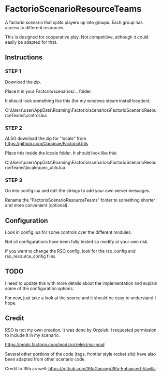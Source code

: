 # FactorioScenarioResourceTeams
A factorio scenario that splits players up into groups. Each group has access to different resources.

This is designed for cooperative play. Not competitive, although it could easily be adapted for that.

## Instructions

### STEP 1

Download the zip. 

Place it in your Factorio/scenarios/... folder.

It should look something like this (for my windows steam install location):

C:\Users\user\AppData\Roaming\Factorio\scenarios\FactorioScenarioResourceTeams\control.lua

### STEP 2

ALSO download the zip for "locale" from https://github.com/Oarcinae/FactorioUtils

Place this inside the locale folder. It should look like this:

C:\Users\user\AppData\Roaming\Factorio\scenarios\FactorioScenarioResourceTeams\locale\oarc_utils.lua

### STEP 3

Go into config.lua and edit the strings to add your own server messages.

Rename the "FactorioScenarioResourceTeams" folder to something shorter and more convenient (optional).



## Configuration

Look in config.lua for some controls over the different modules.  

Not all configurations have been fully tested so modify at your own risk.

If you want to change the RSO config, look for the rso_config and rso_resource_config files.


## TODO

I need to update this with more details about the implementation and explain some of the configuration options.

For now, just take a look at the source and it should be easy to understand I hope.


## Credit

RSO is not my own creation. It was done by Orzelek. I requested permission to include it in my scenario.  

https://mods.factorio.com/mods/orzelek/rso-mod

Several other portions of the code (tags, frontier style rocket silo) have also been adapted from other scenario code.

Credit to 3Ra as well: https://github.com/3RaGaming/3Ra-Enhanced-Vanilla
